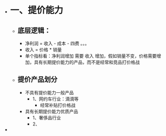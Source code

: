 - # 一、提价能力
	- ## 底层逻辑：
		- 净利润 = 收入 - 成本 - 四费 。。。
		- 收入 = 价格 * 销量
		- 单个指标看：净利润增加  需要 收入 增加，假如销量不变，价格需要增加，具有长期提价能力的产品，而不是经常和竞品打价格战
	- ## 提价产品划分
		- 不具有提价能力一般产品
			- 1、网约车行业：滴滴等
				- 经常补贴打价格战
		- 具有长期提价能力优质产品
			- 1、奢侈品行业
			- 2、
-